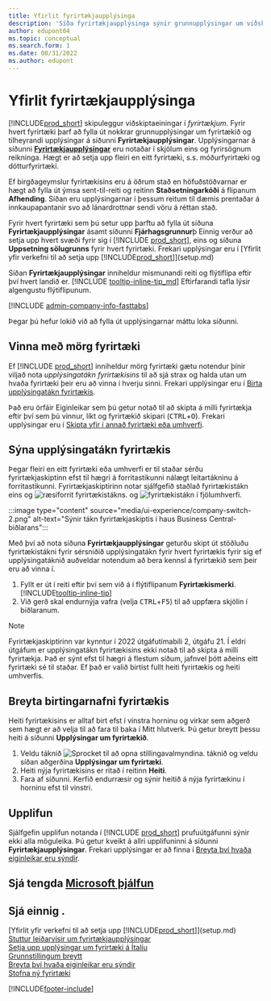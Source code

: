 ```yaml
---
title: Yfirlit fyrirtækjaupplýsinga
description: 'Síða fyrirtækjaupplýsinga sýnir grunnupplýsingar um viðskiptaeiningu, t.d. nafn, aðsetur og sendingarupplýsingar.'
author: edupont04
ms.topic: conceptual
ms.search.form: 1
ms.date: 08/31/2022
ms.author: edupont
---
```


# <a name="company-information-overview" />Yfirlit fyrirtækjaupplýsinga

[!INCLUDE[prod_short](includes/prod_short.md)] skipuleggur viðskiptaeiningar í *fyrirtækjum*. Fyrir hvert fyrirtæki þarf að fylla út nokkrar grunnupplýsingar um fyrirtækið og tilheyrandi upplýsingar á síðunni **Fyrirtækjaupplýsingar**. Upplýsingarnar á síðunni [**Fyrirtækjaupplýsingar**](https://businesscentral.dynamics.com/?page=1) eru notaðar í skjölum eins og fyrirsögnum reikninga. Hægt er að setja upp fleiri en eitt fyrirtæki, s.s. móðurfyrirtæki og dótturfyrirtæki.  

Ef birgðageymslur fyrirtækisins eru á öðrum stað en höfuðstöðvarnar er hægt að fylla út ýmsa sent-til-reiti og reitinn **Staðsetningarkóði** á flipanum **Afhending**. Síðan eru upplýsingarnar í þessum reitum til dæmis prentaðar á innkaupapantanir svo að lánardrottnar sendi vöru á réttan stað.  

Fyrir hvert fyrirtæki sem þú setur upp þarftu að fylla út síðuna **Fyrirtækjaupplýsingar** ásamt síðunni **Fjárhagsgrunnur**þ Einnig verður að setja upp hvert svæði fyrir sig í [!INCLUDE [prod_short](includes/prod_short.md)], eins og síðuna **Uppsetning sölugrunns** fyrir hvert fyrirtæki. Frekari upplýsingar eru í [Yfirlit yfir verkefni til að setja upp [!INCLUDE[prod_short](includes/prod_short.md)]](setup.md)  

Síðan **Fyrirtækjaupplýsingar** inniheldur mismunandi reiti og flýtiflipa eftir því hvert landið er. [!INCLUDE [tooltip-inline-tip_md](includes/tooltip-inline-tip_md.md)] Eftirfarandi tafla lýsir algengustu flýtiflipunum.

[!INCLUDE [admin-company-info-fasttabs](includes/admin-company-info-fasttabs.md)]

Þegar þú hefur lokið við að fylla út upplýsingarnar máttu loka síðunni.  

## <a name="working-with-multiple-companies" />Vinna með mörg fyrirtæki

Ef [!INCLUDE [prod_short](includes/prod_short.md)] inniheldur mörg fyrirtæki gætu notendur þínir viljað nota *upplýsingatákn fyrirtækisins* til að sjá strax og halda utan um hvaða fyrirtæki þeir eru að vinna í hverju sinni. Frekari upplýsingar eru í [Birta upplýsingatákn fyrirtækis](#badge).

Það eru örfáir Eiginleikar sem þú getur notað til að skipta á milli fyrirtækja eftir því sem þú vinnur, líkt og fyrirtækið skipari (<kbd>CTRL</kbd>+<kbd>O</kbd>). Frekari upplýsingar eru í [Skipta yfir í annað fyrirtæki eða umhverfi](ui-organization-switch.md).

## <a name="display-a-company-badge" /><a name="badge"></a>Sýna upplýsingatákn fyrirtækis

Þegar fleiri en eitt fyrirtæki eða umhverfi er til staðar sérðu fyrirtækjaskiptinn efst til hægri á forritastikunni nálægt leitartákninu á forritastikunni. Fyrirtækjaskiptirinn notar sjálfgefið staðlað fyrirtækistákn eins og ![ræsiforrit fyrirtækistákns](media/ui-experience/company-icon.png "Sýnir tákn fyrirtækjaskiptis sem notað er í einu umhverfi"). og ![fyrirtækistákn í fjölumhverfi](media/ui-experience/company-icon-multi-env.png "Sýnir tákn fyrirtækjaskiptis sem notað er í mörgum umhverfum").

:::image type="content" source="media/ui-experience/company-switch-2.png" alt-text="Sýnir tákn fyrirtækjaskiptis í haus Business Central-biðlarans":::  

Með því að nota síðuna **Fyrirtækjaupplýsingar** geturðu skipt út stöðluðu fyrirtækistákni fyrir sérsniðið upplýsingatákn fyrir hvert fyrirtækis fyrir sig ef upplýsingatáknið auðveldar notendum að bera kennsl á fyrirtækið sem þeir eru að vinna í.

1. Fyllt er út í reiti eftir því sem við á í flýtiflipanum **Fyrirtækismerki**. [!INCLUDE[tooltip-inline-tip](includes/tooltip-inline-tip_md.md)]
2. Við gerð skal endurnýja vafra (velja  <kbd>CTRL</kbd>+<kbd>F5</kbd>) til að uppfæra skjölin í biðlaranum.  

> [!NOTE]
> Fyrirtækjaskiptirinn var kynntur í 2022 útgáfutímabili 2, útgáfu 21. Í eldri útgáfum er upplýsingatákn fyrirtækisins ekki notað til að skipta á milli fyrirtækja. Það er sýnt efst til hægri á flestum síðum, jafnvel þótt aðeins eitt fyrirtæki sé til staðar. Ef það er valið birtist fullt heiti fyrirtækis og heiti umhverfis.

## <a name="change-company-display-name" />Breyta birtingarnafni fyrirtækis

Heiti fyrirtækisins er alltaf birt efst í vinstra horninu og virkar sem aðgerð sem hægt er að velja til að fara til baka í Mitt hlutverk. Þú getur breytt þessu heiti á síðunni **Upplýsingar um fyrirtækið**.

1. Veldu táknið ![Sprocket til að opna stillingavalmyndina.](media/ui-experience/settings_icon_small.png) táknið og veldu síðan aðgerðina **Upplýsingar um fyrirtæki**.
2. Heiti nýja fyrirtækisins er ritað í reitinn **Heiti**.
3. Fara af síðunni. Kerfið endurræsir og sýnir heitið á nýja fyrirtækinu í horninu efst til vinstri.

## <a name="experience" />Upplifun

Sjálfgefin upplifun notanda í [!INCLUDE [prod_short](includes/prod_short.md)] prufuútgáfunni sýnir ekki alla möguleika. Þú getur kveikt á allri upplifuninni á síðunni **Fyrirtækjaupplýsingar**. Frekari upplýsingar er að finna í [Breyta því hvaða eiginleikar eru sýndir](ui-experiences.md).  

## <a name="see-related-microsoft-training" />Sjá tengda [Microsoft þjálfun](/training/modules/create-new-companies-dynamics-365-business-central/)

## <a name="see-also" />Sjá einnig .

[Yfirlit yfir verkefni til að setja upp [!INCLUDE[prod_short](includes/prod_short.md)]](setup.md)  
[Stuttur leiðarvísir um fyrirtækjaupplýsingar](quick-start-company-information.md)  
[Setja upp upplýsingar um fyrirtæki á Ítalíu](LocalFunctionality/Italy/how-to-set-up-company-information.md)  
[Grunnstillingum breytt](ui-change-basic-settings.md)  
[Breyta því hvaða eiginleikar eru sýndir](ui-experiences.md)  
[Stofna ný fyrirtæki](about-new-company.md)  

[!INCLUDE[footer-include](includes/footer-banner.md)]
